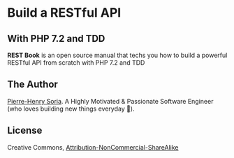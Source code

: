 # Build a RESTful API

## With PHP 7.2 and TDD

**REST Book** is an open source manual that techs you how to build a powerful RESTful API from scratch with PHP 7.2 and TDD


## The Author

[Pierre-Henry Soria](http://ph7.me). A Highly Motivated & Passionate Software Engineer (who loves building new things everyday 🎨).


## License

Creative Commons, [Attribution-NonCommercial-ShareAlike](https://creativecommons.org/licenses/by-nc-sa/3.0/)

